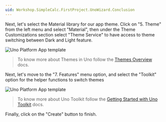 ```yaml
---
uid: Workshop.SimpleCalc.FirstProject.UnoWizard.Conclusion
---
```

Next, let's select the Material library for our app theme. Click on "5. Theme" from the left menu and select "Material", then under the Theme Customizations section select "Theme Service" to have access to theme switching between Dark and Light feature.

![Uno Platform App template](../../../art/Wizard/6.theme.png)

> To know more about Themes in Uno follow the [Themes Overview](https://aka.platform.uno/uno-themes) docs.

Next, let's move to the "7. Features" menu option, and select the "Toolkit" option for the helper functions to switch themes

![Uno Platform App template](../../../art/Wizard/7.toolkit.png)

> To know more about Uno Toolkit follow the [Getting Started with Uno Toolkit](https://aka.platform.uno/uno-toolkit) docs.

 Finally, click on the "Create" button to finish.
